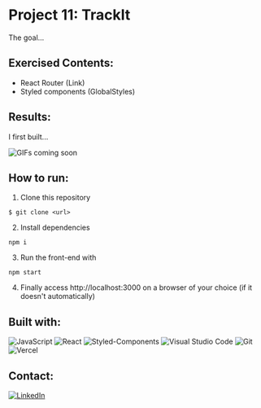 # **Project 11: TrackIt**

The goal...

## **Exercised Contents**:

<!-- -   React Hooks (useState, useEffect) -->

-   React Router (Link)
-   Styled components (GlobalStyles)
<!-- -   API integration -->

## **Results**:

I first built...

![GIFs coming soon]()

<!--
To show the result, the application was posted on [Vercel]()! It was made for desktop navigation only. -->

## **How to run**:

1. Clone this repository

```
$ git clone <url>
```

2. Install dependencies

```
npm i
```

3. Run the front-end with

```
npm start
```

4. Finally access http://localhost:3000 on a browser of your choice (if it doesn't automatically)

## Built with:

![JavaScript](https://img.shields.io/badge/JavaScript-F7DF1E?style=for-the-badge&logo=javascript&logoColor=black)
![React](https://img.shields.io/badge/React-20232A?style=for-the-badge&logo=react&logoColor=61DAFB)
![Styled-Components](https://img.shields.io/badge/styled--components-DB7093?style=for-the-badge&logo=styled-components&logoColor=white)
![Visual Studio Code](https://img.shields.io/badge/Visual_Studio_Code-0078D4?style=for-the-badge&logo=visual%20studio%20code&logoColor=white)
![Git](https://img.shields.io/badge/GIT-E44C30?style=for-the-badge&logo=git&logoColor=white)
![Vercel](https://img.shields.io/badge/Vercel-000000?style=for-the-badge&logo=vercel&logoColor=white)

## Contact:

[![LinkedIn][linkedin-shield]][linkedin-url]

[linkedin-shield]: https://img.shields.io/badge/LinkedIn-0077B5?style=for-the-badge&logo=linkedin&logoColor=white
[linkedin-url]: https://www.linkedin.com/in/domingosmiguel/
